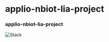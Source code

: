 # applio-nbiot-lia-project
### applio-nbiot-lia-project

  ![Stack](https://viewer.diagrams.net/?tags=%7B%7D&highlight=0000ff&edit=_blank&layers=1&nav=1#G1-u1C2gdtP1lNj5Qvwgqnkyp6Gxgw23mV)
